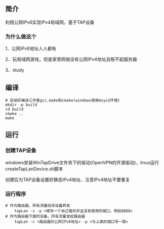## 简介
利用公网IPv6实现IPv4局域网，基于TAP设备
### 为什么做这个
1、公网IPv6地址人人都有

2、玩局域网游戏，但是家里网络没有公网IPv4地址且租不起服务器

3、study

## 编译
    # 安装好编译三件套gcc,make和cmake(windows使用msys2环境)
    mkdir -p build
    cd build
    cmake ..
    make

## 运行
### 创建TAP设备
windows安装WinTapDrive文件夹下的驱动(OpenVPN的开源驱动)，linux运行createTapLanDevice.sh脚本

创建后为TAP设备设置好静态IPv4地址，注意IPv4地址不要重复
### 运行程序
    # 作为路由器，所有流量经该设备转发
        tapLan -s -p <填写一个自己喜欢并且没有使用的端口，例如8888>
    # 作为路由器下面的设备，所有流量发给路由器
        tapLan -c <路由器的公网IPv6地址> -p <与上面的端口号一致>
